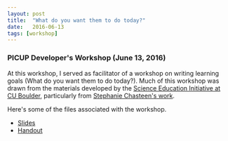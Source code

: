 ```yaml
---
layout: post
title:  "What do you want them to do today?"
date:   2016-06-13
tags: [workshop]
---
```


### PICUP Developer's Workshop (June 13, 2016)

At this workshop, I served as facilitator of a workshop on writing learning goals (What do you want them to do today?). Much of this workshop was drawn from the materials developed by the [Science Education Initiative at CU Boulder][sei], particularly from [Stephanie Chasteen's work][stephwork].

Here's some of the files associated with the workshop.

* [Slides][slides]
* [Handout][handout]

[slides]: https://github.com/dannycab/dannycab.github.io/blob/master/docs/workshops/2016-PICUP/2016_PICUPLearningGoalWorkshop.pdf
[handout]: https://github.com/dannycab/dannycab.github.io/blob/master/docs/workshops/2016-PICUP/2016_PICUPLearningGoalsWorkshop_Handout.pdf
[sei]: http://www.colorado.edu/sei/fac-resources/workshops-clickers-materials-LG.htm
[stephwork]: http://sciencegeekgirl.com/
